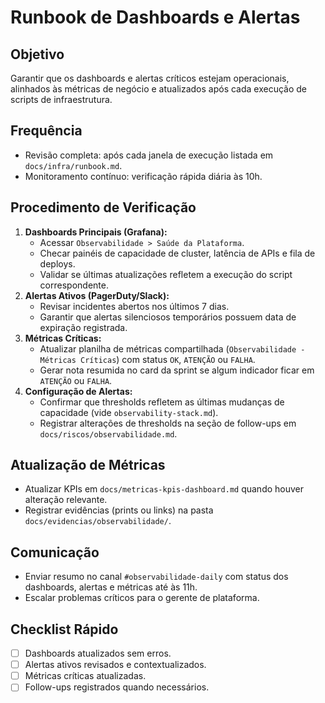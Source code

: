 # Runbook de Dashboards e Alertas

## Objetivo
Garantir que os dashboards e alertas críticos estejam operacionais, alinhados às métricas de negócio e atualizados após cada execução de scripts de infraestrutura.

## Frequência
- Revisão completa: após cada janela de execução listada em `docs/infra/runbook.md`.
- Monitoramento contínuo: verificação rápida diária às 10h.

## Procedimento de Verificação
1. **Dashboards Principais (Grafana):**
   - Acessar `Observabilidade > Saúde da Plataforma`.
   - Checar painéis de capacidade de cluster, latência de APIs e fila de deploys.
   - Validar se últimas atualizações refletem a execução do script correspondente.
2. **Alertas Ativos (PagerDuty/Slack):**
   - Revisar incidentes abertos nos últimos 7 dias.
   - Garantir que alertas silenciosos temporários possuem data de expiração registrada.
3. **Métricas Críticas:**
   - Atualizar planilha de métricas compartilhada (`Observabilidade - Métricas Críticas`) com status `OK`, `ATENÇÃO` ou `FALHA`.
   - Gerar nota resumida no card da sprint se algum indicador ficar em `ATENÇÃO` ou `FALHA`.
4. **Configuração de Alertas:**
   - Confirmar que thresholds refletem as últimas mudanças de capacidade (vide `observability-stack.md`).
   - Registrar alterações de thresholds na seção de follow-ups em `docs/riscos/observabilidade.md`.

## Atualização de Métricas
- Atualizar KPIs em `docs/metricas-kpis-dashboard.md` quando houver alteração relevante.
- Registrar evidências (prints ou links) na pasta `docs/evidencias/observabilidade/`.

## Comunicação
- Enviar resumo no canal `#observabilidade-daily` com status dos dashboards, alertas e métricas até às 11h.
- Escalar problemas críticos para o gerente de plataforma.

## Checklist Rápido
- [ ] Dashboards atualizados sem erros.
- [ ] Alertas ativos revisados e contextualizados.
- [ ] Métricas críticas atualizadas.
- [ ] Follow-ups registrados quando necessários.
